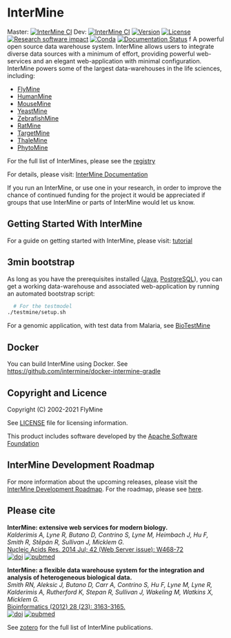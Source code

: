 InterMine
============

Master: [![InterMine CI](https://github.com/intermine/intermine/workflows/InterMine%20CI/badge.svg?branch=master)](https://github.com/intermine/intermine/actions?query=workflow%3A%22InterMine+CI%22)
Dev: [![InterMine CI](https://github.com/intermine/intermine/workflows/InterMine%20CI/badge.svg?branch=dev)](https://github.com/intermine/intermine/actions?query=workflow%3A%22InterMine+CI%22)
[![Version](http://img.shields.io/badge/version-4.3.1-blue.svg?style=flat)](https://github.com/intermine/intermine/releases)
[![License](http://img.shields.io/badge/license-LGPL_2.1-blue.svg?style=flat)](https://github.com/intermine/intermine/blob/master/LICENSE)
[![Research software impact](http://depsy.org/api/package/pypi/intermine/badge.svg)](http://depsy.org/package/python/intermine)
[![Conda](https://anaconda.org/anaconda/conda-build/badges/installer/conda.svg)](https://anaconda.org/bioconda/intermine)
[![Documentation Status](https://readthedocs.org/projects/intermine/badge/?version=latest)](https://intermine.readthedocs.io/en/latest/?badge=latest)
f
A powerful open source data warehouse system. InterMine allows users
to integrate diverse data sources with a minimum of effort, providing
powerful web-services and an elegant web-application with minimal
configuration. InterMine powers some of the largest data-warehouses in
the life sciences, including:
  * [FlyMine](https://www.flymine.org)
  * [HumanMine](https://www.humanmine.org)
  * [MouseMine](http://www.mousemine.org)
  * [YeastMine](https://yeastmine.yeastgenome.org)
  * [ZebrafishMine](http://zebrafishmine.org)
  * [RatMine](http://ratmine.mcw.edu/ratmine/begin.do)
  * [TargetMine](http://targetmine.mizuguchilab.org/)
  * [ThaleMine](https://apps.araport.org/thalemine)
  * [PhytoMine](https://phytozome.jgi.doe.gov/phytomine)

For the full list of InterMines, please see the [registry](http://registry.intermine.org)

For details, please visit: [InterMine Documentation][readthedocs]

If you run an InterMine, or use one in your research, in order to improve the chance of continued funding for the
project it would be appreciated if groups that use InterMine or parts of InterMine would let us know.

Getting Started With InterMine
-------------------------------

For a guide on getting started with InterMine, please visit:
[tutorial][tutorial]

3min bootstrap
--------------------------------------

As long as you have the prerequisites installed ([Java][java], [PostgreSQL][psql]), you can get a working data-warehouse and associated web-application by running an automated bootstrap script:

```bash
  # For the testmodel
./testmine/setup.sh
```
For a genomic application, with test data from Malaria, see [BioTestMine](https://github.com/intermine/biotestmine)


Docker
--------------------------------------
You can build InterMine using Docker. See https://github.com/intermine/docker-intermine-gradle

Copyright and Licence
------------------------

Copyright (C) 2002-2021 FlyMine

See [LICENSE](LICENSE) file for licensing information.

This product includes software developed by the
[Apache Software Foundation][apache]

InterMine Development Roadmap
-----------------------------

For more information about the upcoming releases, please visit the [InterMine Development Roadmap](https://intermine.readthedocs.io/en/latest/intermine/roadmap/#intermine-development-roadmap). For the roadmap, please see [here](https://github.com/intermine/intermine/projects/7).

Please cite
------------------------

**InterMine: extensive web services for modern biology.**<br/>
*Kalderimis A, Lyne R, Butano D, Contrino S, Lyne M, Heimbach J, Hu F, Smith R,
Stěpán R, Sullivan J, Micklem G.* <br/>
[Nucleic Acids Res. 2014 Jul; 42 (Web Server issue): W468-72](https://academic.oup.com/nar/article/42/W1/W468/2435235) <br/>
[![doi](http://img.shields.io/badge/doi-10.1093%2Fnar%2Fgku301-blue.svg?style=flat)](https://academic.oup.com/nar/article/42/W1/W468/2435235) 
[![pubmed](http://img.shields.io/badge/pubmed-24753429-blue.svg?style=flat)](http://www.ncbi.nlm.nih.gov/pubmed/24753429)

**InterMine: a flexible data warehouse system for the integration and analysis of heterogeneous biological data.**<br/>
*Smith RN, Aleksic J, Butano D, Carr A, Contrino S, Hu F, Lyne M, Lyne R, Kalderimis A, Rutherford K, Stepan R, Sullivan J, Wakeling M, Watkins X, Micklem G.* <br/>
[Bioinformatics (2012) 28 (23): 3163-3165.](http://bioinformatics.oxfordjournals.org/content/28/23/3163.abstract) <br/>
[![doi](http://img.shields.io/badge/doi-10.1093%2Fbioinformatics%2Fbts577-blue.svg?style=flat)](http://bioinformatics.oxfordjournals.org/content/28/23/3163.abstract) 
[![pubmed](http://img.shields.io/badge/pubmed-23023984-blue.svg?style=flat)](http://www.ncbi.nlm.nih.gov/pubmed/23023984)

See [zotero](https://www.zotero.org/groups/2117194/intermine/) for the full list of InterMine publications.

[travis-badge-master]: https://travis-ci.org/intermine/intermine.svg?branch=master
[ci]: https://travis-ci.org/intermine/intermine
[readthedocs]: http://intermine.readthedocs.org/en/latest
[tutorial]: http://intermine.readthedocs.org/en/latest/get-started/tutorial
[psql]: http://www.postgresql.org
[java]: http://openjdk.java.net
[apache]: http://www.apache.org
[tomcat]: http://tomcat.apache.org/download-70.cgi
